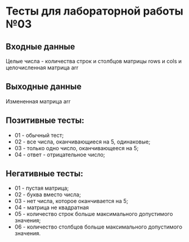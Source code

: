 # Тесты для лабораторной работы №03

## Входные данные
Целые числа - количества строк и столбцов матрицы rows и cols и целочисленная матрица arr

## Выходные данные
Измененная матрица arr

## Позитивные тесты:
- 01 - обычный тест;
- 02 - все числа, оканчивающиеся на 5, одинаковые;
- 03 - только одно число, оканчивающееся на 5;
- 04 - ответ - отрицательное число;

## Негативные тесты:
- 01 - пустая матрица;
- 02 - буква вместо числа;
- 03 - нет числа, которое оканчивается на 5;
- 04 - матрица не квадратная
- 05 - количество строк больше максимального допустимого значения;
- 06 - количество столбцов больше максимального допустимого значения.